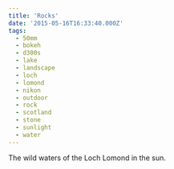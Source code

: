 ```yaml
---
title: 'Rocks'
date: '2015-05-16T16:33:40.000Z'
tags:
  - 50mm
  - bokeh
  - d300s
  - lake
  - landscape
  - loch
  - lomond
  - nikon
  - outdoor
  - rock
  - scotland
  - stone
  - sunlight
  - water
---
```


The wild waters of the Loch Lomond in the sun.

